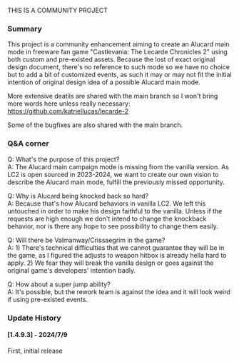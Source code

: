 THIS IS A COMMUNITY PROJECT

### Summary ###

This project is a community enhancement aiming to create an Alucard main mode in freeware fan game "Castlevania: The Lecarde Chronicles 2" using both custom and pre-existed assets.
Because the lost of exact original design document, there's no reference to such mode so we have no choice but to add a bit of customized events, as such it may or may not fit the initial intention of original design idea of a possible Alucard main mode.

More extensive deatils are shared with the main branch so I won't bring more words here unless really necessary: 
https://github.com/katriellucas/lecarde-2

Some of the bugfixes are also shared with the main branch.

### Q&A corner ###

Q: What's the purpose of this project?  
A: The Alucard main campaign mode is missing from the vanilla version. As LC2 is open sourced in 2023-2024, we want to create our own vision to describe the Alucard main mode, fulfill the previously missed opportunity.  

Q: Why is Alucard being knocked back so hard?  
A: Because that's how Alucard behaviors in vanilla LC2. We left this untouched in order to make his design faithful to the vanilla. Unless if the requests are high enough we don't intend to change the knockback behavior, nor is there any hope to see possibility to change them easily.  

Q: Will there be Valmanway/Crissaegrim in the game?  
A: 1) There's technical difficulties that we cannot guarantee they will be in the game, as I figured the adjusts to weapon hitbox is already hella hard to apply.
2) We fear they will break the vanilla design or goes against the original game's developers' intention badly.   

Q: How about a super jump ability?  
A: It's possible, but the rework team is against the idea and it will look weird if using pre-existed events.  


### Update History ###

#### [1.4.9.3] - 2024/7/9 #### 

First, initial release
